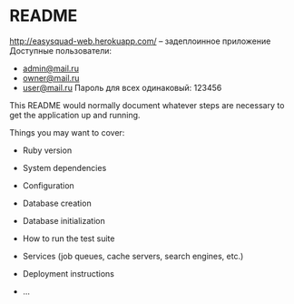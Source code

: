 # README

http://easysquad-web.herokuapp.com/ – задеплоинное приложение
Доступные пользователи:
* admin@mail.ru
* owner@mail.ru
* user@mail.ru
Пароль для всех одинаковый: 123456

This README would normally document whatever steps are necessary to get the
application up and running.

Things you may want to cover:

* Ruby version

* System dependencies

* Configuration

* Database creation

* Database initialization

* How to run the test suite

* Services (job queues, cache servers, search engines, etc.)

* Deployment instructions

* ...
